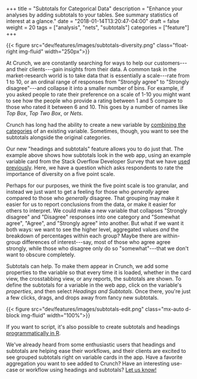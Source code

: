 +++
title = "Subtotals for Categorical Data"
description = "Enhance your analyses by adding subtotals to your tables. See summary statistics of interest at a glance."
date = "2018-01-14T13:20:47-04:00"
draft = false
weight = 20
tags = ["analysis", "nets", "subtotals"]
categories = ["feature"]
+++

{{< figure src="dev/features/images/subtotals-diversity.png" class="float-right img-fluid" width="250px">}}

At Crunch, we are constantly searching for ways to help our customers---and their clients---gain insights from their data. A common task in the market-research world is to take data that is essentially a scale---rate from 1 to 10, or an ordinal range of responses from "Strongly agree" to "Strongly disagree"---and collapse it into a smaller number of bins. For example, if you asked people to rate their preference on a scale of 1-10 you might want to see how the people who provide a rating between 1 and 5 compare to those who rated it between 6 and 10. This goes by a number of names like _Top Box_, _Top Two Box_, or _Nets_.

Crunch has long had the ability to create a new variable by [combining the categories](http://support.crunch.io/crunch/crunch_creating-a-combined-variable.html) of an existing variable. Sometimes, though, you want to see the subtotals alongside the original categories.  

Our new "headings and subtotals" feature allows you to do just that. The example above shows how subtotals look in the web app, using an example variable card from the Stack Overflow Developer Survey that we have [used previously](../devs-as-users/). Here, we have a question which asks respondents to rate the importance of diversity on a five point scale.

Perhaps for our purposes, we think the five point scale is too granular, and instead we just want to get a feeling for those who _generally_ agree compared to those who _generally_ disagree. That grouping may make it easier for us to report conclusions from the data, or make it easier for others to interpret. We could make a new variable that collapses "Strongly disagree" and "Disagree" responses into one category and "Somewhat agree", "Agree", and "Strongly agree" into another. But what if we want it both ways: we want to see the higher level, aggregated values _and_ the breakdown of percentages within each group? Maybe there are within-group differences of interest---say, most of those who agree agree strongly, while those who disagree only do so "somewhat"---that we don't want to obscure completely.

Subtotals can help. To make them appear in Crunch, we add some properties to the variable so that every time it is loaded, whether in the card view, the crosstabbing view, or any reports, the subtotals are shown. To define the subtotals for a variable in the web app, click on the variable's _properties_, and then select _Headings and Subtotals_. Once there, you're just a few clicks, drags, and drops away from fancy new subtotals.

{{< figure src="dev/features/images/subtotals-edit.png" class="mx-auto d-block img-fluid" width="100%">}}

If you want to script, it's also possible to create subtotals and headings [programmatically in R](http://crunch.io/r/crunch/articles/subtotals.html).

We've already heard from some enthusiastic users that headings and subtotals are helping ease their workflows, and their clients are excited to see grouped subtotals right on variable cards in the app. Have a favorite aggregation you want to see added to Crunch? Have an interesting use-case or workflow using headings and subtotals? [Let us know!](mailto:support@crunch.io)
